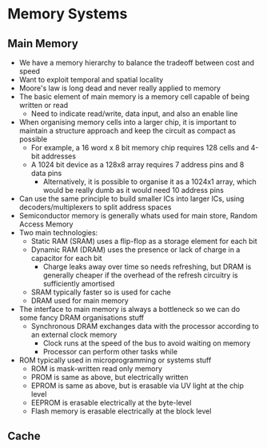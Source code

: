 # Memory Systems

## Main Memory

- We have a memory hierarchy to balance the tradeoff between cost and speed
- Want to exploit temporal and spatial locality
- Moore's law is long dead and never really applied to memory
- The basic element of main memory is a memory cell capable of being written or read
  - Need to indicate read/write, data input, and also an enable line
- When organising memory cells into a larger chip, it is important to maintain a structure approach and keep the circuit as compact as possible
  - For example, a 16 word x 8 bit memory chip requires 128 cells and 4-bit addresses
  - A 1024 bit device as a 128x8 array requires 7 address pins and 8 data pins
    - Alternatively, it is possible to organise it as a 1024x1 array, which would be really dumb as it would need 10 address pins
- Can use the same principle to build smaller ICs into larger ICs, using decoders/multiplexers to split address spaces
- Semiconductor memory is generally whats used for main store, Random Access Memory
- Two main technologies:
  - Static RAM (SRAM) uses a flip-flop as a storage element for each bit
  - Dynamic RAM (DRAM) uses the presence or lack of charge in a capacitor for each bit
    - Charge leaks away over time so needs refreshing, but DRAM is generally cheaper if the overhead of the refresh circuitry is sufficiently amortised
  - SRAM typically faster so is used for cache
  - DRAM used for main memory
- The interface to main memory is always a bottleneck so we can do some fancy DRAM organisations stuff
  - Synchronous DRAM exchanges data with the processor according to an external clock memory
    - Clock runs at the speed of the bus to avoid waiting on memory
    - Processor can perform other tasks while
- ROM typically used in microprogramming or systems stuff
  - ROM is mask-written read only memory
  - PROM is same as above, but electrically written
  - EPROM is same as above, but is erasable via UV light at the chip level
  - EEPROM is erasable electrically at the byte-level
  - Flash memory is erasable electrically at the block level

## Cache
